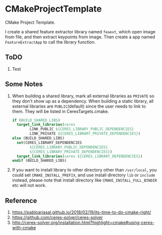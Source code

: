 # CMakeProjectTemplate
CMake Project Template.

I create a shared feature extractor library named `feaext`, which open image from file, and then extract keypoints from image. Then create a app named `FeatureExtractApp` to call the library function.

## ToDO
1. Test

## Some Notes
1. When building a shared library, mark all external libraries as `PRIVATE` so they don't show up as a dependency. When building a static library, all external libraries are `PUBLIC`(default) since the user needs to link to them. They will be listed in CeresTargets.cmake.
    ```cmake
    if (BUILD_SHARED_LIBS)
      target_link_libraries(ceres
            LINK_PUBLIC ${CERES_LIBRARY_PUBLIC_DEPENDENCIES}
            LINK_PRIVATE ${CERES_LIBRARY_PRIVATE_DEPENDENCIES})
    else (BUILD_SHARED_LIBS)
      set(CERES_LIBRARY_DEPENDENCIES
            ${CERES_LIBRARY_PUBLIC_DEPENDENCIES}
            ${CERES_LIBRARY_PRIVATE_DEPENDENCIES})
      target_link_libraries(ceres ${CERES_LIBRARY_DEPENDENCIES})
    endif (BUILD_SHARED_LIBS)
    ```

1. If you want to install library to other directory other than `/usr/local`, you could set `CMAKE_INSTALL_PREFIX`, and use install directory `lib` or `include` instead, please note that install directory like `CMAKE_INSTALL_FULL_BINDIR` etc will not work.


## Reference
1. https://pabloariasal.github.io/2018/02/19/its-time-to-do-cmake-right/
1. https://github.com/ceres-solver/ceres-solver
1. http://ceres-solver.org/installation.html?highlight=cmake#using-ceres-with-cmake

